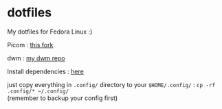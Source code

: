 # dotfiles

My dotfiles for Fedora Linux :)

Picom : [this fork](https://github.com/FT-Labs/picom) 

dwm : [my dwm repo](https://github.com/hoangloiQ/dwm) 

Install dependencies : [here](https://github.com/hoangloiQ/FedoraScript)

just copy everything in `.config/` directory to your `$HOME/.config/`  : `cp -rf .config/* ~/.config/` <br/>(remember to backup your config first)


